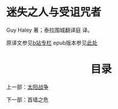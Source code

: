 # 迷失之人与受诅咒者

Guy Haley 著；泰拉围城翻译庭 译。

原译文参见[b站专栏](https://www.bilibili.com/read/readlist/rl148429)
epub版本参见[此处](The%20Lost%20and%20the%20Damned-CN.epub)

<div align="center">
<h1>目录</h1>
</div>

上一部：[太阳战争](/../TheSolarWar/TheSolarWarIndex.md)

下一部：首墙之危
